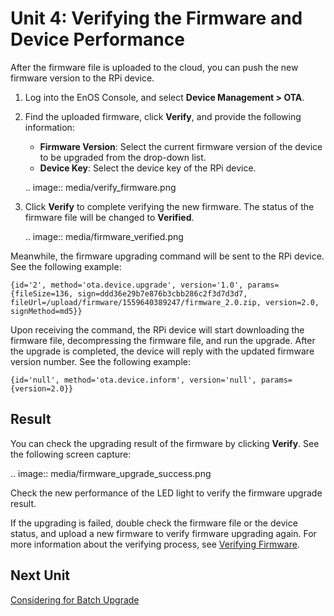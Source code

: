 # Unit 4: Verifying the Firmware and Device Performance

After the firmware file is uploaded to the cloud, you can push the new firmware version to the RPi device.

1. Log into the EnOS Console, and select **Device Management > OTA**.

2. Find the uploaded firmware, click **Verify**, and provide the following information:

   - **Firmware Version**: Select the current firmware version of the device to be upgraded from the drop-down list.
   - **Device Key**: Select the device key of the RPi device.

   .. image:: media/verify_firmware.png

3. Click **Verify** to complete verifying the new firmware. The status of the firmware file will be changed to **Verified**.

   .. image:: media/firmware_verified.png

Meanwhile, the firmware upgrading command will be sent to the RPi device. See the following example:

```
{id='2', method='ota.device.upgrade', version='1.0', params={fileSize=136, sign=ddd36e29b7e876b3cbb286c2f3d7d3d7, fileUrl=/upload/firmware/1559640389247/firmware_2.0.zip, version=2.0, signMethod=md5}}
```

Upon receiving the command, the RPi device will start downloading the firmware file, decompressing the firmware file, and run the upgrade. After the upgrade is completed, the device will reply with the updated firmware version number. See the following example:

```
{id='null', method='ota.device.inform', version='null', params={version=2.0}}
```

## Result

You can check the upgrading result of the firmware by clicking **Verify**. See the following screen capture:

.. image:: media/firmware_upgrade_success.png

Check the new performance of the LED light to verify the firmware upgrade result.

If the upgrading is failed, double check the firmware file or the device status, and upload a new firmware to verify firmware upgrading again. For more information about the verifying process, see [Verifying Firmware](/docs/device-connection/en/2.0.8/howto/ota/verifying_firmware.html). 

## Next Unit

[Considering for Batch Upgrade](considering_batch_upgrade)

<!-- end -->